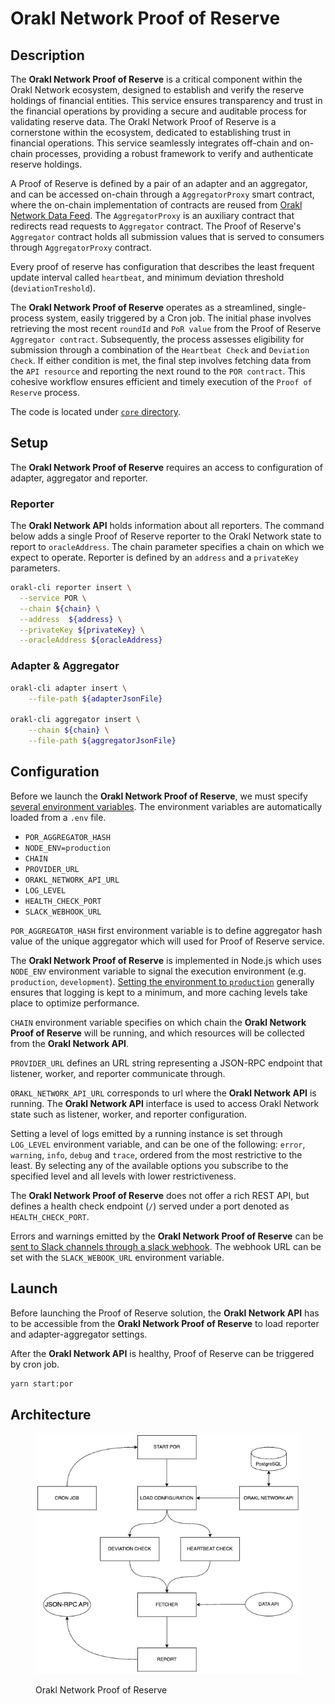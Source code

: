 # Orakl Network Proof of Reserve

## Description

The **Orakl Network Proof of Reserve** is a critical component within the Orakl Network ecosystem, designed to establish and verify the reserve holdings of financial entities. This service ensures transparency and trust in the financial operations by providing a secure and auditable process for validating reserve data. The Orakl Network Proof of Reserve is a cornerstone within the ecosystem, dedicated to establishing trust in financial operations. This service seamlessly integrates off-chain and on-chain processes, providing a robust framework to verify and authenticate reserve holdings.


A Proof of Reserve is defined by a pair of an adapter and an aggregator, and can be accessed on-chain through a `AggregatorProxy` smart contract, where the on-chain implementation of contracts are reused from [Orakl Network Data Feed](./data-feed.md). The `AggregatorProxy` is an auxiliary contract that redirects read requests to `Aggregator` contract. The Proof of Reserve's `Aggregator` contract holds all submission values that is served to consumers through `AggregatorProxy` contract.

Every proof of reserve has configuration that describes the least frequent update interval called `heartbeat`, and minimum deviation threshold (`deviationTreshold`). 

The **Orakl Network Proof of Reserve** operates as a streamlined, single-process system, easily triggered by a Cron job. The initial phase involves retrieving the most recent `roundId` and `PoR value` from the Proof of Reserve `Aggregator contract`. Subsequently, the process assesses eligibility for submission through a combination of the `Heartbeat Check` and `Deviation Check`. If either condition is met, the final step involves fetching data from the `API resource` and reporting the next round to the `POR contract`. This cohesive workflow ensures efficient and timely execution of the `Proof of Reserve` process.


The code is located under [`core` directory](https://github.com/Bisonai/orakl/tree/master/core/src/por).

## Setup

The **Orakl Network Proof of Reserve** requires an access to configuration of adapter, aggregator and reporter.

### Reporter

The **Orakl Network API** holds information about all reporters. The command below adds a single Proof of Reserve reporter to the Orakl Network state to report to `oracleAddress`. The chain parameter specifies a chain on which we expect to operate. Reporter is defined by an `address` and a `privateKey` parameters.

```sh
orakl-cli reporter insert \
  --service POR \
  --chain ${chain} \
  --address  ${address} \
  --privateKey ${privateKey} \
  --oracleAddress ${oracleAddress}
```

### Adapter & Aggregator

```sh
orakl-cli adapter insert \
    --file-path ${adapterJsonFile}

orakl-cli aggregator insert \
    --chain ${chain} \
    --file-path ${aggregatorJsonFile}
```

## Configuration

Before we launch the **Orakl Network Proof of Reserve**, we must specify [several environment variables](https://github.com/Bisonai/orakl/blob/master/core/.env.example). The environment variables are automatically loaded from a `.env` file.

* `POR_AGGREGATOR_HASH`
* `NODE_ENV=production`
* `CHAIN`
* `PROVIDER_URL`
* `ORAKL_NETWORK_API_URL`
* `LOG_LEVEL`
* `HEALTH_CHECK_PORT`
* `SLACK_WEBHOOK_URL`

`POR_AGGREGATOR_HASH` first environment variable is to define aggregator hash value of the unique aggregator which will used for Proof of Reserve service.  

The **Orakl Network Proof of Reserve** is implemented in Node.js which uses `NODE_ENV` environment variable to signal the execution environment (e.g. `production`, `development`). [Setting the environment to `production`](https://nodejs.dev/en/learn/nodejs-the-difference-between-development-and-production/) generally ensures that logging is kept to a minimum, and more caching levels take place to optimize performance.

`CHAIN` environment variable specifies on which chain the **Orakl Network Proof of Reserve** will be running, and which resources will be collected from the **Orakl Network API**.

`PROVIDER_URL` defines an URL string representing a JSON-RPC endpoint that listener, worker, and reporter communicate through.

`ORAKL_NETWORK_API_URL` corresponds to url where the **Orakl Network API** is running. The **Orakl Network API** interface is used to access Orakl Network state such as listener, worker, and reporter configuration.

Setting a level of logs emitted by a running instance is set through `LOG_LEVEL` environment variable, and can be one of the following: `error`, `warning`, `info`, `debug` and `trace`, ordered from the most restrictive to the least. By selecting any of the available options you subscribe to the specified level and all levels with lower restrictiveness.

The **Orakl Network Proof of Reserve** does not offer a rich REST API, but defines a health check endpoint (`/`) served under a port denoted as `HEALTH_CHECK_PORT`.

Errors and warnings emitted by the **Orakl Network Proof of Reserve** can be [sent to Slack channels through a slack webhook](https://api.slack.com/messaging/webhooks). The webhook URL can be set with the `SLACK_WEBOOK_URL` environment variable.

## Launch

Before launching the Proof of Reserve solution, the **Orakl Network API** has to be accessible from the **Orakl Network Proof of Reserve** to load reporter and adapter-aggregator settings.

After the **Orakl Network API** is healthy, Proof of Reserve can be triggered by cron job.

```sh
yarn start:por
```

## Architecture

<figure><img src="../.gitbook/assets/orakl-network-por.png" alt=""><figcaption><p>Orakl Network Proof of Reserve</p></figcaption></figure>
